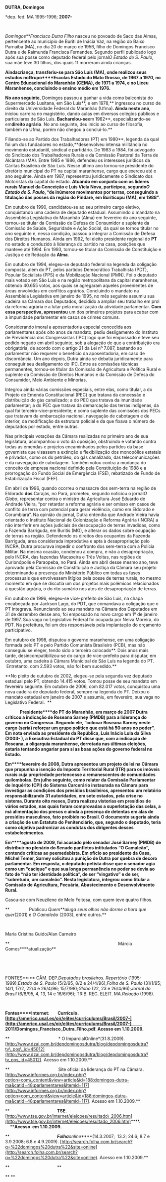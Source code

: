 **DUTRA, Domingos**

\*dep. fed. MA 1995-1996; **2007-**

 

*Domingos**Francisco Dutra Filho* nasceu no povoado de Saco das Almas,
pertencente ao município de Buriti de Inácia Vaz, na região do Baixo
Parnaíba (MA), no dia 20 de março de 1956, filho de Domingos Francisco
Dutra e de Raimunda Francisca Fernandes. Segundo perfil publicado logo
após sua posse como deputado federal pelo jornal*O Estado de S. Paulo*,
sua mãe teve 30 filhos, dos quais 11 morreram ainda crianças.

**Ainda****criança, transferiu-se para São Luís (MA), onde realizou seus
estudos no****Grupo****Escolas Estado do Mato Grosso, de 1967 a 1970, no
Centro Educacional do Maranhão (CEMA), de 1971 a 1974, e no Liceu
Maranhense, concluindo o ensino médio em 1976.**

**No ano seguinte**, Domingos passou a ganhar a vida como balconista do
Supermercado Lusitana, em São Luís**, e em 1978,** ingressou no curso de
direito da Universidade Federal do Maranhão (Ufma)**. Ainda neste ano,**
iniciou carreira no magistério, dando aulas em diversos colégios
públicos e particulares de São Luís. **Bacharelou-se**em 1982**,
especializando-se em**direito agrário**. No ano seguinte, deu início ao
curso de filosofia, também na Ufma, porém não chegou a concluí-lo.**

Filiando-se ao Partido dos Trabalhadores (PT) em 1980**, legenda da qual
foi um dos fundadores no estado,**desenvolveu intensa militância no
movimento estudantil, sindical e partidário. De 1983 a 1984, foi
advogado do Sindicato dos Trabalhadores Rurais e da Comissão Pastoral da
Terra de Alcântara (MA). Entre 1985 e 1986, defendeu os interesses
jurídicos da Cáritas Brasileira de São Luís. Nesse último ano tornou-se
presidente do diretório municipal do PT na capital maranhense, cargo que
exerceu até o ano seguinte. Ainda em 1987, representou juridicamente o
Sindicato dos Motoristas da capital do estado. **Atuando em conjunto com
os líderes rurais Manuel da Conceição e Luís Viela Nova, participou,
segundo*O Estado de S. Paulo*, “de inúmeros movimentos por terras,
conseguindo a titulação das posses da região do Pindaré, em Buriticupu
(MA), em 1988”**.

Em outubro de 1990, candidatou-se ao seu primeiro cargo eletivo,
conquistando uma cadeira de deputado estadual. Assumindo o mandato na
Assembleia Legislativa do Maranhão (Alma) em fevereiro do ano seguinte,
tornou-se titular da Comissão de Defesa do Consumidor e suplente da
Comissão de Saúde, Seguridade e Ação Social, da qual se tornou titular
no ano seguinte e, nessa condição, passou a integrar a Comissão de
Defesa dos Direitos Humanos. Ainda em 1992, foi eleito presidente
regional do **PT** no estado e conduzido à liderança do partido na casa,
posições que manteve até 1994. Em 1993, tornou-se titular da Comissão de
Constituição e Justiça e de Redação da **Alma**.

Em outubro de 1994, elegeu-se deputado federal na legenda da coligação
composta, além do PT, pelos partidos Democrático Trabalhista (PDT),
Popular Socialista (PPS) e da Mobilização Nacional (PMN). Foi o deputado
mais votado em São Luís e na região metropolitana da capital maranhense,
obtendo 40.655 votos, aos quais se agregaram aqueles provenientes de
áreas envolvidas em conflitos agrários. Concluindo o mandato na
Assembleia Legislativa em janeiro de 1995, no mês seguinte assumiu sua
cadeira na Câmara dos Deputados, decidido a ampliar seu trabalho em prol
da reforma agrária e a lutar pela moralização da atividade parlamentar.
**Com essa perspectiva, apresentou** um dos primeiros projetos para
acabar com a impunidade parlamentar em casos de crimes comuns.

Considerando imoral a aposentadoria especial concedida aos parlamentares
após oito anos de mandato, pediu desligamento do Instituto de
Previdência dos Congressistas (IPC) logo que foi empossado e teve seu
pedido negado em abril seguinte, sob a alegação de que a contribuição
era obrigatória, de acordo com o artigo 21 da Lei nº 7.087, bastando ao
parlamentar não requerer o benefício da aposentadoria, em caso de
discordância. Um ano depois, Dutra ainda se debatia juridicamente para
conseguir seu desligamento do IPC. Entre as comissões técnicas
permanentes, tornou-se titular da Comissão de Agricultura e Política
Rural e suplente da Comissão de Direitos Humanos e da Comissão de Defesa
do Consumidor, Meio Ambiente e Minorias.

Integrou ainda várias comissões especiais, entre elas, como titular, a
do Projeto de Emenda Constitucional (PEC) que tratava da concessão e
distribuição do gás canalizado; a do PEC que tratava da imunidade
parlamentar; a do PEC que tratava da demarcação das terras indígenas, da
qual foi terceiro-vice-presidente; e como suplente das comissões dos
PECs que tratavam da embarcação nacional, navegação de cabotagem e de
interior, da modificação da estrutura policial e da que fixava o número
de deputados por estado, entre outras.

Nas principais votações da Câmara realizadas no primeiro ano de sua
legislatura, acompanhou o voto da oposição, obstruindo e votando contra
todas as emendas e projetos encaminhados pelos partidos da base
governista que visassem a extinção e flexibilização dos monopólios
estatais e privados, como os do petróleo, do gás canalizado, das
telecomunicações e da navegação de cabotagem. Também votou contra a
mudança do conceito de empresa nacional definido pela Constituição de
1988 e a prorrogação do Fundo Social de Emergência (FSE), rebatizado de
Fundo de Estabilização Fiscal (FEF).

Em abril de 1996, quando ocorreu o massacre dos sem-terra na região de
Eldorado **dos** Carajás, no Pará, prometeu, segundo noticiou o jornal*O
Globo*, representar contra o ministro da Agricultura José Eduardo de
Andrade Vieira, “por retardar a reforma agrária e ser omisso em casos de
conflito de terra com potencial para gerar violência, como em Eldorado e
Corumbiara”. Na opinião do jornal, Dutra entendia que Andrade Vieira
havia orientado o Instituto Nacional de Colonização e Reforma Agrária
(INCRA) a não interferir em ações judiciais de desocupação de terras
invadidas, como a Fazenda Barriguda, em Buritis (MG), e alterar os dados
sobre ocupação de terras na região. Defendendo os direitos dos ocupantes
da Fazenda Barriguda, área considerada improdutiva e apta à
desapropriação pelo INCRA, Dutra procurava impedir o confronto dos
sem-terra com a Polícia Militar. Na mesma ocasião, condenou a compra, e
não a desapropriação, pelo INCRA, das fazendas Macaxeira e Três Voltas,
nas regiões de Curionópolis e Paraopeba, no Pará. Ainda em abril desse
mesmo ano, teve aprovado pela Comissão de Constituição e Justiça da
Câmara seu projeto determinando a presença do Ministério Público em
todas as fases processuais que envolvessem litígios pela posse de terras
rurais, no mesmo momento em que se discutia um dos projetos mais
polêmicos relacionados à questão agrária, o do rito sumário nos atos de
desapropriação de terras.

Em outubro de 1996, elegeu-se vice-prefeito de São Luís, na chapa
encabeçada por Jackson Lago, do PDT, que comandava a coligação que o PT
integrava. Renunciando ao seu mandato na Câmara dos Deputados em 31 de
dezembro desse ano, foi empossado no novo cargo em 1º de janeiro de
1997. Sua vaga no Legislativo Federal foi ocupada por Neiva Moreira, do
PDT. Na prefeitura, foi um dos responsáveis pela implantação do
orçamento participativo.

Em outubro de 1998, disputou o governo maranhense, em uma coligação
formada pelo PT e pelo Partido Comunista Brasileiro (PCB), mas não
conseguiu se eleger, tendo sido o terceiro colocado**. Dois anos mais
tarde, desincompatibilizou-se do cargo de vice-prefeito para disputar,
em outubro, uma cadeira à Câmara Municipal de São Luís na legenda do PT.
 Entretanto, com 2.593 votos, não foi bem sucedido.**

**No pleito de outubro de 2002, elegeu-se pela segunda vez deputado
estadual pelo PT, obtendo 14.415 votos. Tomou posse de seu mandato em
fevereiro seguinte. Em outubro de 2006, com 82.017 votos, conquistou uma
nova cadeira de deputado federal, sempre na legenda do PT. Deixou o
mandato estadual em janeiro de 2007 e assumiu, em fevereiro, sua vaga no
Legislativo Federal.  **

            **Presidente****do PT do Maranhão, em março de 2007 Dutra
criticou a indicação de Roseana Sarney (PMDB) para a liderança do
governo no Congresso. Segundo ele, “colocar Roseana Sarney neste cargo
(seria) reforçar um grupo político que está há 50 anos no poder”. Em
nota enviada ao presidente da República, Luís Inácio Lula da Silva
(2003- ), a Executiva Estadual do PT disse que, com a indicação de
Roseana, a oligarquia maranhense, derrotada nas últimas eleições,
estaria tentando angariar para si as boas ações do governo federal no
Estado.**

**Em****fevereiro de 2008, Dutra apresentou um projeto de lei na Câmara
que propunha a isenção do Imposto Territorial Rural (ITR) para os
imóveis rurais cuja propriedade pertencesse a remanescentes de
comunidades quilombolas. Em julho seguinte, como relator da Comissão
Parlamentar de Inquérito (CPI) do Sistema Carcerário instaurada na
Câmara para investigar as condições dos presídios brasileiros,
apresentou um relatório responsabilizando 31 autoridades, em sete
estados, pela crise no sistema. Durante oito meses, Dutra realizou
vistorias em presídios de vários estados, nas quais foram comprovadas a
superlotação das celas, a má alimentação dos presos e ainda a presença
de detentas em alas de presídios masculinos, fato proibido no Brasil. O
documento sugeria ainda a criação de um Estatuto do Penitenciário, que,
segundo o deputado, teria como objetivo padronizar as condutas dos
dirigentes desses estabelecimentos.**

**Em****agosto de 2009, foi acusado pelo senador José Sarney (PMDB) de
distribuir no plenário do Senado panfletos intitulados “O Camaleão”,
contendo críticas ao peemedebista. Em ofício ao presidente da Casa,
Michel Temer, Sarney solicitou a punição de Dutra por quebra de decoro
parlamentar. Em resposta, o deputado petista disse que o senador agia
como um “cacique” e que sua longa permanência no poder se devia ao fato
de “não ter identidade política”, de ser “vingativo” e de ser,
“sobretudo, um camaleão”. Nesta legislatura, integrou como titular a
Comissão de Agricultura, Pecuária, Abastecimento e Desenvolvimento
Rural.**

Casou-se com Neuzilene de Melo Feitosa, com quem teve quatro filhos.

**                Publicou *Quem**aluga seus olhos não dorme a hora que
quer*(2001) e *O Camaleão* (2003), entre outros.**

 

Maria Cristina Guido/Alan Carneiro

**                      
                                                                  Márcia
Gomes****atualização**

 

 

FONTES**:** CÂM. DEP.*Deputados brasileiros. Repertório*
(1995-1999);*Estado de S. Paulo* (5/2/95, 8/2 e 24/4/96);*Folha de S.
Paulo* (31/1/95; 14/1, 17/2, 22/4 e 26/4/96; 15/7/98);*Globo* (22, 23 e
26/4/96);*Jornal do Brasil* (6/8/95, 4, 13, 14 e 16/6/96); TRIB. REG.
ELEIT. MA.*Relação* (1998).

 

**Fontes****Internet:        Currículo.
[http://americo.usal.es/oir/elites/curriculums/Brasil/2007-](http://americo.usal.es/oir/elites/curriculums/Brasil/2007-)          
2011/Domingos\_Francisco\_Dutra**\_**Filho.pdf. Acesso em 1.10.2009.**

**                                        * O
ImparcialOnline*(31.8.2009).      
[http://www.dzai.com.br/depdomingosdutra/blog/depdomingosdutra?tv\_pos\_id=45012](http://www.dzai.com.br/depdomingosdutra/blog/depdomingosdutra?tv_pos_id=45012).
Acesso em 1.10.2009.**

**                                        Site oficial da liderança do
PT na Câmara.
[http://www.informes.org.br/index.php?option=com\_content&view=article&id=188:domingos-dutra-ma&catid=48:parlamentares&Itemid=117](http://www.informes.org.br/index.php?option=com_content&view=article&id=188:domingos-dutra-ma&catid=48:parlamentares&Itemid=117).
Acesso em 1.10.2009.**

**                                       ****TSE.****[http://www.tse.gov.br/internet/eleicoes/resultado\_2006.htm](http://www.tse.gov.br/internet/eleicoes/resultado_2006.htm)****.
    ****Acesso  em 1.10.2009.**

**                                       *****Folha******online*****(14.3.2007; 
13.2; 24.6; 8.7 e 3.9.2008; 6.8 e 4.9.2009).
[http://search.folha.com.br/search?q=%22domingos%20dutra%22&site=online](http://search.folha.com.br/search?q=%22domingos%20dutra%22&site=online).
Acesso em 1.10.2009.**

**                                       **

** **

